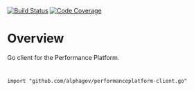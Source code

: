 [![Build Status](https://travis-ci.org/alphagov/performanceplatform-client.go.svg)](https://travis-ci.org/alphagov/performanceplatform-client.go) [![Code Coverage](http://gocover.io/_badge/github.com/alphagov/performanceplatform-client.go)](http://gocover.io/github.com/alphagov/performanceplatform-client.go)

# Overview

Go client for the Performance Platform.

# 

```
import "github.com/alphagov/performanceplatform-client.go"
```
